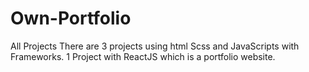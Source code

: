 # Own-Portfolio
All Projects
There are 3 projects using html Scss and JavaScripts with Frameworks.
1 Project with ReactJS which is a portfolio website.
